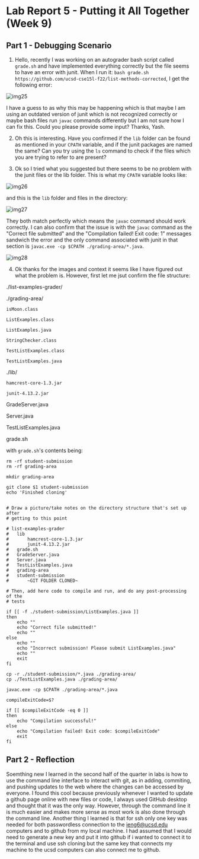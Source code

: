 # Lab Report 5 - Putting it All Together (Week 9)
## Part 1 - Debugging Scenario

1. Hello, recently I was working on an autograder bash script called `grade.sh` and have implemented everything correctly but the file seems to have an error with junit. When I run it: `bash grade.sh https://github.com/ucsd-cse15l-f22/list-methods-corrected`, I get the following error:

![img25](https://github.com/fyash1010/cse15l-lab-reports/assets/146874433/5cca5119-8b9a-4804-896c-8859540c4ce7)

I have a guess to as why this may be happening which is that maybe I am using an outdated version of junit which is not recognized correctly or maybe bash files run `javac` commands differently but I am not sure how I can fix this. Could you please provide some input? Thanks, Yash.

2. Oh this is interesting. Have you confirmed if the `lib` folder can be found as mentioned in your `CPATH` variable, and if the junit packages are named the same? Can you try using the `ls` command to check if the files which you are trying to refer to are present?

3. Ok so I tried what you suggested but there seems to be no problem with the junit files or the lib folder. This is what my `CPATH` variable looks like:

![img26](https://github.com/fyash1010/cse15l-lab-reports/assets/146874433/58c8d4a4-5443-46c4-a8a5-8da3446dd9f0)

and this is the `lib` folder and files in the directory: 

![img27](https://github.com/fyash1010/cse15l-lab-reports/assets/146874433/3e02ebe4-8db3-4251-8e13-9c1087194635)

They both match perfectly which means the `javac` command should work correctly. I can also confirm that the issue is with the `javac` command as the "Correct file submitted" and the "Compilation failed! Exit code: 1" messages sandwich the error and the only command associated with junit in that section is `javac.exe -cp $CPATH ./grading-area/*.java`.

![img28](https://github.com/fyash1010/cse15l-lab-reports/assets/146874433/0fbe8489-671b-4be8-9933-2890643f81c3)

4. Ok thanks for the images and context it seems like I have figured out what the problem is. However, first let me jsut confirm the file structure:

./list-examples-grader/

  ./grading-area/
  
    isMoon.class
    
    ListExamples.class
    
    ListExamples.java
    
    StringChecker.class

    TestListExamples.class
    
    TestListExamples.java
    
  ./lib/
  
    hamcrest-core-1.3.jar
    
    junit-4.13.2.jar
    
  GradeServer.java
  
  Server.java
  
  TestListExamples.java
  
  grade.sh

with `grade.sh`'s contents being:

```
rm -rf student-submission
rm -rf grading-area

mkdir grading-area

git clone $1 student-submission
echo 'Finished cloning'


# Draw a picture/take notes on the directory structure that's set up after
# getting to this point

# list-examples-grader
#   lib
#       hamcrest-core-1.3.jar
#       junit-4.13.2.jar
#   grade.sh
#   GradeServer.java
#   Server.java
#   TestListExamples.java
#   grading-area
#   student-submission
#       ~GIT FOLDER CLONED~

# Then, add here code to compile and run, and do any post-processing of the
# tests

if [[ -f ./student-submission/ListExamples.java ]]
then
    echo ""
    echo "Correct file submitted!"
    echo ""
else
    echo ""
    echo "Incorrect submission! Please submit ListExamples.java"
    echo ""
    exit
fi

cp -r ./student-submission/*.java ./grading-area/
cp ./TestListExamples.java ./grading-area/

javac.exe -cp $CPATH ./grading-area/*.java

compileExitCode=$?

if [[ $compileExitCode -eq 0 ]]
then
    echo "Compilation successful!"
else
    echo "Compilation failed! Exit code: $compileExitCode"
    exit
fi
```


## Part 2 - Reflection

Soemthing new I learned in the second half of the quarter in labs is how to use the command line interface to interact with git, as in adding, commiting, and pushing updates to the web where the changes can be accessed by everyone. 
I found this cool because previously whenever I wanted to update a github page online with new files or code, I always used GitHub desktop and thought that it was the only way. However, through the command line it is much easier
and makes more sense as most work is also done through the command line. Another thing I learned is that for ssh only one key was needed for both passwordless connection to the ieng6@ucsd.edu computers and to github from my local
machine. I had assumed that I would need to generate a new key and put it into github if i wanted to connect it to the terminal and use ssh cloning but the same key that connects my machine to the ucsd computers can also connect me
to github.
